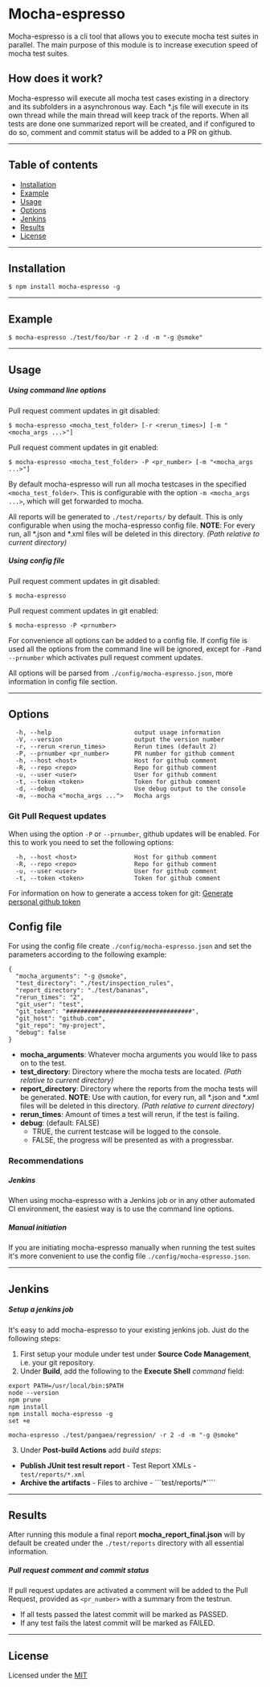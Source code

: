 # Mocha-espresso

Mocha-espresso is a cli tool that allows you to execute mocha test suites in parallel. The main purpose of this module is to increase execution speed of mocha test suites.

## How does it work?

Mocha-espresso will execute all mocha test cases existing in a directory and its subfolders in a asynchronous way. Each *.js file will execute in its
own thread while the main thread will keep track of the reports.
When all tests are done one summarized report will be created, and if configured to do so, comment and commit status will be added to a PR on github.

---

## Table of contents

- [Installation](#installation)
- [Example](#example)
- [Usage](#usage)
- [Options](#options)
- [Jenkins](#jenkins)
- [Results](#results)
- [License](#license)

---

## Installation ##

```shell
$ npm install mocha-espresso -g
```

---
## Example ##
```shell
$ mocha-espresso ./test/foo/bar -r 2 -d -m "-g @smoke"
```

---

## Usage ##
##### Using command line options

Pull request comment updates in git disabled:
```shell
$ mocha-espresso <mocha_test_folder> [-r <rerun_times>] [-m "<mocha_args ...>"]
```

Pull request comment updates in git enabled:
```shell
$ mocha-espresso <mocha_test_folder> -P <pr_number> [-m "<mocha_args ...>"]
```

By default mocha-espresso will run all mocha testcases in the specified ```<mocha_test_folder>```. This is configurable 
with the option ```-m <mocha_args ...>```, which will get forwarded to mocha.

All reports will be generated to ```./test/reports/``` by default. This is only configurable when using the mocha-espresso config file. **NOTE**: For every run, all \*.json and \*.xml files will be deleted in this directory. *(Path relative to current directory)*

##### Using config file

Pull request comment updates in git disabled:
```shell
$ mocha-espresso
```
Pull request comment updates in git enabled:
```shell
$ mocha-espresso -P <prnumber>
```

For convenience all options can be added to a config file. 
If config file is used all the options from the command line will be ignored, except for ```-P```and ```--prnumber``` which activates pull request comment updates.

All options will be parsed from ```./config/mocha-espresso.json```, more information in config file section.

---

## Options ##

```shell
  -h, --help                       output usage information
  -V, --version                    output the version number
  -r, --rerun <rerun_times>        Rerun times (default 2)
  -P, --prnumber <pr_number>       PR number for github comment
  -h, --host <host>                Host for github comment
  -R, --repo <repo>                Repo for github comment
  -u, --user <user>                User for github comment
  -t, --token <token>              Token for github comment
  -d, --debug                      Use debug output to the console
  -m, --mocha <"mocha_args ...">   Mocha args
```

### Git Pull Request updates ###

When using the option ```-P``` or ```--prnumber```, github updates will be enabled. For this to work you need to set the following options:

```shell
  -h, --host <host>                Host for github comment
  -R, --repo <repo>                Repo for github comment
  -u, --user <user>                User for github comment
  -t, --token <token>              Token for github comment
```

For information on how to generate a access token for git:
[Generate personal github token](https://help.github.com/articles/creating-an-access-token-for-command-line-use/)

## Config file ##
For using the config file create  ```./config/mocha-espresso.json``` and set the parameters according to the following example:

```
{
  "mocha_arguments": "-g @smoke",
  "test_directory": "./test/inspection_rules",
  "report_directory": "./test/bananas",
  "rerun_times": "2",
  "git_user": "test",
  "git_token": "###################################",
  "git_host": "github.com",
  "git_repo": "my-project",
  "debug": false
}
```
* **mocha_arguments**: Whatever mocha arguments you would like to pass on to the test.
* **test_directory**: Directory where the mocha tests are located. *(Path relative to current directory)*
* **report_directory**:  Directory where the reports from the mocha tests will be generated. **NOTE**: Use with caution, for every run, all *.json and *.xml files will be deleted in this directory. *(Path relative to current directory)*
* **rerun_times**: Amount of times a test will rerun, if the test is failing.
* **debug**: (default: FALSE) 
   * TRUE, the current testcase will be logged to the console.
   * FALSE, the progress will be presented as with a progressbar.

### Recommendations ###
##### Jenkins
When using mocha-espresso with a Jenkins job or in any other automated CI environment, the easiest way is to use the command line options. 
##### Manual initiation
If you are initiating mocha-espresso manually when running the test suites it's more convenient to use the config file ```./config/mocha-espresso.json```.

---
## Jenkins
##### Setup a jenkins job
It's easy to add mocha-espresso to your existing jenkins job. Just do the following steps:

1. First setup your module under test under **Source Code Management**, i.e. your git repository.
2. Under **Build**, add the following to the **Execute Shell** *command* field:

```shell
export PATH=/usr/local/bin:$PATH
node --version
npm prune
npm install
npm install mocha-espresso -g
set +e

mocha-espresso ./test/pangaea/regression/ -r 2 -d -m "-g @smoke"
```
3. Under **Post-build Actions** add *build steps*:
  * **Publish JUnit test result report** - Test Report XMLs - ```test/reports/*.xml```
  * **Archive the artifacts** - Files to archive - ```test/reports/*````
 

---

## Results ##
After running this module a final report **mocha_report_final.json** will by default be created under the ```./test/reports```
directory with all essential information.
##### Pull request comment and commit status
If pull request updates are activated a comment will be added to the Pull Request, provided as ```<pr_number>``` with a summary from the testrun. 
* If all tests passed the latest commit will be marked as PASSED.
* If any test fails the latest commit will be marked as FAILED.


---

## License
Licensed under the [MIT](http://opensource.org/licenses/MIT)